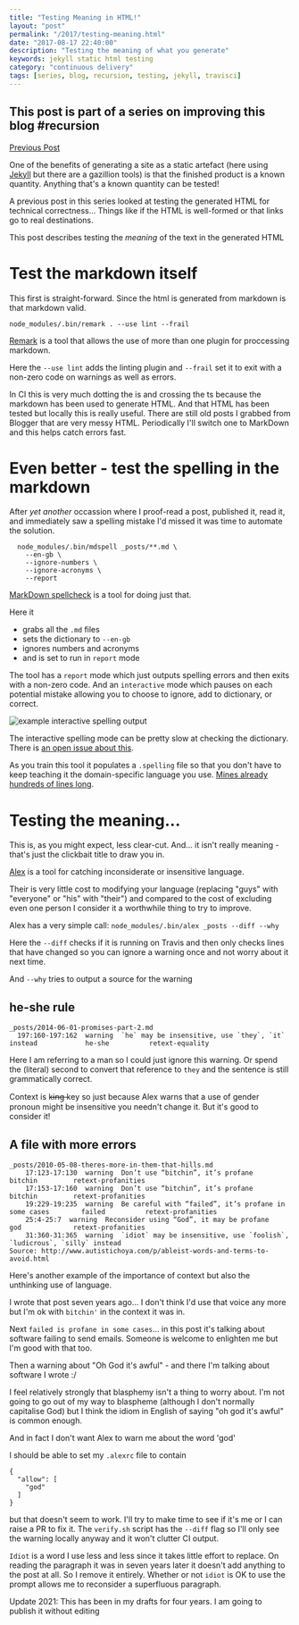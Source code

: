 ```yaml
--- 
title: "Testing Meaning in HTML!" 
layout: "post" 
permalink: "/2017/testing-meaning.html" 
date: "2017-08-17 22:40:00"
description: "Testing the meaning of what you generate"
keywords: jekyll static html testing
category: "continuous delivery"
tags: [series, blog, recursion, testing, jekyll, travisci]
---
```


<aside class="series">
  <h1>
    This post is part of a series on improving this blog #recursion
  </h1>
  <div class="links">
    <div class="previous">
      <a href="/2017/generating-static-amp.html">Previous Post</a>
    </div>
  </div>
</aside>

One of the benefits of generating a site as a static artefact (here using [Jekyll](https://jekyllrb.com/) but there are a gazillion tools) is that the finished product is a known quantity. Anything that's a known quantity can be tested!

A previous post in this series looked at testing the generated HTML for technical correctness... Things like if the HTML is well-formed or that links go to real destinations.

This post describes testing the _meaning_ of the text in the generated HTML

<!--more-->

# Test the markdown itself

This first is straight-forward. Since the html is generated from markdown is that markdown valid. 

```
node_modules/.bin/remark . --use lint --frail
```

[Remark](https://github.com/wooorm/remark) is a tool that allows the use of more than one plugin for proccessing markdown.

Here the `--use lint` adds the linting plugin and `--frail` set it to exit with a non-zero code on warnings as well as errors.

In CI this is very much dotting the is and crossing the ts because the markdown has been used to generate HTML. And that HTML has been tested but locally this is really useful. There are still old posts I grabbed from Blogger that are very messy HTML. Periodically I'll switch one to MarkDown and this helps catch errors fast.

# Even better - test the spelling in the markdown

After _yet another_ occassion where I proof-read a post, published it, read it, and immediately saw a spelling mistake I'd missed it was time to automate the solution.

```
  node_modules/.bin/mdspell _posts/**.md \
    --en-gb \
    --ignore-numbers \
    --ignore-acronyms \
    --report
```

[MarkDown spellcheck](https://github.com/lukeapage/node-markdown-spellcheck) is a tool for doing just that.

Here it 

 * grabs all the `.md` files
 * sets the dictionary to `--en-gb`
 * ignores numbers and acronyms
 * and is set to run in `report` mode

The tool has a `report` mode which just outputs spelling errors and then exits with a non-zero code. And an `interactive` mode which pauses on each potential mistake allowing you to choose to ignore, add to dictionary, or correct.

![example interactive spelling output](/interactive-spelling.png)

The interactive spelling mode can be pretty slow at checking the dictionary. There is [an open issue about this](https://github.com/lukeapage/node-markdown-spellcheck/issues/33).

As you train this tool it populates a `.spelling` file so that you don't have to keep teaching it the domain-specific language you use. [Mines already hundreds of lines long](https://github.com/pauldambra/blog_source/blob/c71413210bde13f195e4b4adac28caa74f35761a/.spelling).

# Testing the meaning...

This is, as you might expect, less clear-cut. And... it isn't really meaning - that's just the clickbait title to draw you in.

[Alex](http://alexjs.com/) is a tool for catching inconsiderate or insensitive language.

Their is very little cost to modifying your language (replacing "guys" with "everyone" or "his" with "their") and compared to the cost of excluding even one person I consider it a worthwhile thing to try to improve.

Alex has a very simple call: `node_modules/.bin/alex _posts --diff --why`

Here the `--diff` checks if it is running on Travis and then only checks lines that have changed so you can ignore a warning once and not worry about it next time.

And `--why` tries to output a source for the warning

## he-she rule

```
_posts/2014-06-01-promises-part-2.md
  197:160-197:162  warning  `he` may be insensitive, use `they`, `it` instead            he-she          retext-equality
```

Here I am referring to a man so I could just ignore this warning. Or spend the (literal) second to convert that reference to `they` and the sentence is still grammatically correct.

Context is k̶i̶n̶g̶ key so just because Alex warns that a use of gender pronoun might be insensitive you needn't change it. But it's good to consider it!

## A file with more errors

```
_posts/2010-05-08-theres-more-in-them-that-hills.md
    17:123-17:130  warning  Don’t use “bitchin”, it’s profane                           bitchin         retext-profanities
    17:153-17:160  warning  Don’t use “bitchin”, it’s profane                           bitchin         retext-profanities
    19:229-19:235  warning  Be careful with “failed”, it’s profane in some cases        failed          retext-profanities
    25:4-25:7  warning  Reconsider using “God”, it may be profane                           god             retext-profanities
    31:360-31:365  warning  `idiot` may be insensitive, use `foolish`, `ludicrous`, `silly` instead
Source: http://www.autistichoya.com/p/ableist-words-and-terms-to-avoid.html
```

Here's another example of the importance of context but also the unthinking use of language.

I wrote that post seven years ago... I don't think I'd use that voice any more but I'm ok with `bitchin'` in the context it was in.

Next `failed is profane in some cases`... in this post it's talking about software failing to send emails. Someone is welcome to enlighten me but I'm good with that too.

Then a warning about "Oh God it's awful" - and there I'm talking about software I wrote :/

I feel relatively strongly that blasphemy isn't a thing to worry about. I'm not going to go out of my way to blaspheme (although I don't normally capitalise God) but I think the idiom in English of saying "oh god it's awful" is common enough.

And in fact I don't want Alex to warn me about the word 'god'

I should be able to set my `.alexrc` file to contain

```
{
  "allow": [
    "god"
  ]
}
```

but that doesn't seem to work. I'll try to make time to see if it's me or I can raise a PR to fix it. The `verify.sh` script has the `--diff` flag so I'll only see the warning locally anyway and it won't clutter CI output.

`Idiot` is a word I use less and less since it takes little effort to replace. On reading the paragraph it was in seven years later it doesn't add anything to the post at all. So I remove it entirely. Whether or not `idiot` is OK to use the prompt allows me to reconsider a superfluous paragraph.

Update 2021: This has been in my drafts for four years. I am going to publish it without editing
